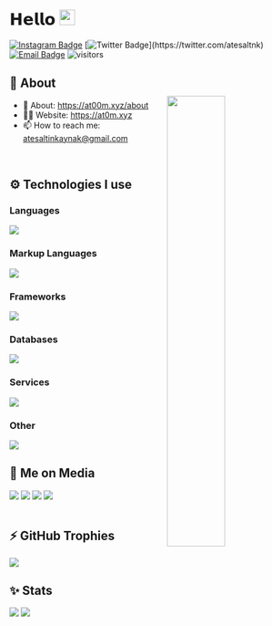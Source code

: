 # 𝗛𝗲𝗹𝗹𝗼 <img src="https://user-images.githubusercontent.com/5679180/79618120-0daffb80-80be-11ea-819e-d2b0fa904d07.gif" width="27"> 

[![Instagram Badge](https://img.shields.io/badge/-Instagram-5851DB?style=flat-square&labelColor=5851DB&logo=instagram&logoColor=white&link=https://instagram.com/atesaltnk)](https://instagram.com/atesaltnk)
[![Twitter Badge](https://img.shields.io/badge/-Twitter-1da1f2?style=flat-square&labelColor=1da1f2&logo=twitter&logoColor=white&link=https://x.com/atesaltnk_)](https://twitter.com/atesaltnk)
[![Email Badge](https://img.shields.io/badge/-Email-c14438?style=flat-square&logo=Gmail&logoColor=white&link=mailto:me@clqu.live)](mailto:atesaltinkaynak@gmail.com)
![visitors](https://visitor-badge.laobi.icu/badge?page_id=clqu)

<img style="width: 45%; margin-top: 50px;" align="right" src="https://github-readme-streak-stats.herokuapp.com/?user=atoomdev&theme=black-ice&hide_border=true&stroke=0000&background=0D1117">


<div align="left" width="100%">
   
## 🧐 About
- 🧐 About: https://at00m.xyz/about
- 👨‍💻 Website: https://at0m.xyz
- 📫 How to reach me: atesaltinkaynak@gmail.com
  
<br />
   
## ⚙️ Technologies I use
   
### Languages
<img src="https://skillicons.dev/icons?i=javascript,typescript,php&theme=dark" />

### Markup Languages
<img src="https://skillicons.dev/icons?i=html,css&theme=dark" />

### Frameworks
<img src="https://skillicons.dev/icons?i=react,nextjs,nodejs,tailwindcss&theme=dark" />


### Databases
<img src="https://skillicons.dev/icons?i=mongodb,mysql,firebase,sqlite&theme=dark" />

### Services
<img src="https://skillicons.dev/icons?i=vercel,aws,cloudflare,replit&theme=dark" />

### Other
<img src="https://skillicons.dev/icons?i=github,gitlab,git,figma&theme=dark" />

<br />

## 📱 Me on Media
<div>
   <a href="https://instagram.com/atesaltnk"><img src="https://skillicons.dev/icons?i=instagram&theme=dark" /></a>
   <a href="https://x.com/atesaltnk"><img src="https://skillicons.dev/icons?i=twitter&theme=dark" /></a>
   <a href="https://www.linkedin.com/in//ate%C5%9F-alt%C4%B1nkaynak-abb5912a8//"><img src="https://skillicons.dev/icons?i=linkedin&theme=dark" /></a>
   <a href="https://discord.com/users/654732196594319365"><img src="https://skillicons.dev/icons?i=discord&theme=dark" /></a>
</div>


<br />

## ⚡ GitHub Trophies</h2>
<img src="https://github-profile-trophy.vercel.app/?username=atoomdev&theme=darkhub&no-frame=true&margin-w=15&margin-h=15" />

<br />

## ✨ Stats

<div width="100%">
<img src="https://github.com/atoomdev/github-stats/blob/master/generated/overview.svg#gh-dark-mode-only" />
<img src="https://github.com/atoomdev/github-stats/blob/master/generated/languages.svg#gh-dark-mode-only" />
</div>

<br />
<br />
